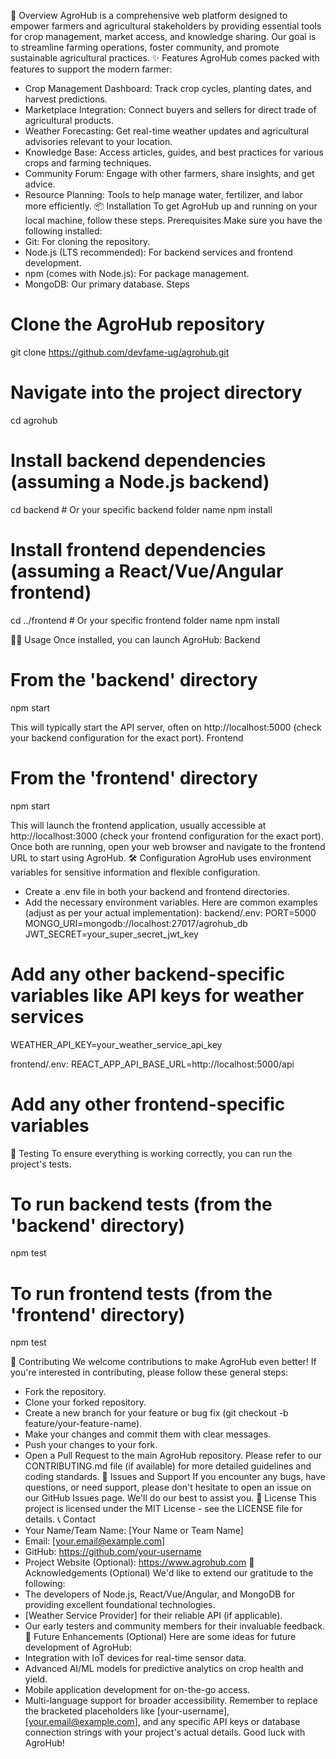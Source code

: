 
🚀 Overview
AgroHub is a comprehensive web platform designed to empower farmers and agricultural stakeholders by providing essential tools for crop management, market access, and knowledge sharing. Our goal is to streamline farming operations, foster community, and promote sustainable agricultural practices.
✨ Features
AgroHub comes packed with features to support the modern farmer:
 * Crop Management Dashboard: Track crop cycles, planting dates, and harvest predictions.
 * Marketplace Integration: Connect buyers and sellers for direct trade of agricultural products.
 * Weather Forecasting: Get real-time weather updates and agricultural advisories relevant to your location.
 * Knowledge Base: Access articles, guides, and best practices for various crops and farming techniques.
 * Community Forum: Engage with other farmers, share insights, and get advice.
 * Resource Planning: Tools to help manage water, fertilizer, and labor more efficiently.
📦 Installation
To get AgroHub up and running on your local machine, follow these steps.
Prerequisites
Make sure you have the following installed:
 * Git: For cloning the repository.
 * Node.js (LTS recommended): For backend services and frontend development.
 * npm (comes with Node.js): For package management.
 * MongoDB: Our primary database.
Steps
# Clone the AgroHub repository
git clone https://github.com/devfame-ug/agrohub.git

# Navigate into the project directory
cd agrohub

# Install backend dependencies (assuming a Node.js backend)
cd backend # Or your specific backend folder name
npm install

# Install frontend dependencies (assuming a React/Vue/Angular frontend)
cd ../frontend # Or your specific frontend folder name
npm install

🏃‍♀️ Usage
Once installed, you can launch AgroHub:
Backend
# From the 'backend' directory
npm start

This will typically start the API server, often on http://localhost:5000 (check your backend configuration for the exact port).
Frontend
# From the 'frontend' directory
npm start

This will launch the frontend application, usually accessible at http://localhost:3000 (check your frontend configuration for the exact port).
Once both are running, open your web browser and navigate to the frontend URL to start using AgroHub.
🛠️ Configuration
AgroHub uses environment variables for sensitive information and flexible configuration.
 * Create a .env file in both your backend and frontend directories.
 * Add the necessary environment variables. Here are common examples (adjust as per your actual implementation):
   backend/.env:
   PORT=5000
MONGO_URI=mongodb://localhost:27017/agrohub_db
JWT_SECRET=your_super_secret_jwt_key
# Add any other backend-specific variables like API keys for weather services
WEATHER_API_KEY=your_weather_service_api_key

   frontend/.env:
   REACT_APP_API_BASE_URL=http://localhost:5000/api
# Add any other frontend-specific variables

🧪 Testing
To ensure everything is working correctly, you can run the project's tests.
# To run backend tests (from the 'backend' directory)
npm test

# To run frontend tests (from the 'frontend' directory)
npm test

🤝 Contributing
We welcome contributions to make AgroHub even better! If you're interested in contributing, please follow these general steps:
 * Fork the repository.
 * Clone your forked repository.
 * Create a new branch for your feature or bug fix (git checkout -b feature/your-feature-name).
 * Make your changes and commit them with clear messages.
 * Push your changes to your fork.
 * Open a Pull Request to the main AgroHub repository.
Please refer to our CONTRIBUTING.md file (if available) for more detailed guidelines and coding standards.
🐞 Issues and Support
If you encounter any bugs, have questions, or need support, please don't hesitate to open an issue on our GitHub Issues page. We'll do our best to assist you.
📝 License
This project is licensed under the MIT License - see the LICENSE file for details.
📞 Contact
 * Your Name/Team Name: [Your Name or Team Name]
 * Email: [your.email@example.com]
 * GitHub: https://github.com/your-username
 * Project Website (Optional): https://www.agrohub.com
🙏 Acknowledgements (Optional)
We'd like to extend our gratitude to the following:
 * The developers of Node.js, React/Vue/Angular, and MongoDB for providing excellent foundational technologies.
 * [Weather Service Provider] for their reliable API (if applicable).
 * Our early testers and community members for their invaluable feedback.
🌟 Future Enhancements (Optional)
Here are some ideas for future development of AgroHub:
 * Integration with IoT devices for real-time sensor data.
 * Advanced AI/ML models for predictive analytics on crop health and yield.
 * Mobile application development for on-the-go access.
 * Multi-language support for broader accessibility.
Remember to replace the bracketed placeholders like [your-username], [your.email@example.com], and any specific API keys or database connection strings with your project's actual details. Good luck with AgroHub!
